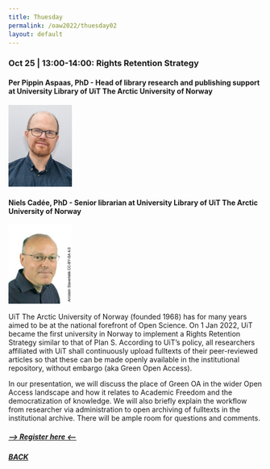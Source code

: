 ```yaml
---
title: Thuesday
permalink: /oaw2022/thuesday02
layout: default
---
```


### Oct 25 | 13:00-14:00: Rights Retention Strategy

#### Per Pippin Aspaas, PhD - Head of library research and publishing support at University Library of UiT The Arctic University of Norway

<img src="/images/Per-Pippin-Aspaas.jpg" alt="Per Pippin Aspaas" style="height: 25%; width:25%;"/>

#### Niels Cadée, PhD - Senior librarian at University Library of UiT The Arctic University of Norway

<img src="/images/NC.jpg" alt="Niels Cadée" style="height: 25%; width:25%;"/>

UiT The Arctic University of Norway (founded 1968) has for many years aimed to be at the national forefront of Open Science. On 1 Jan 2022, UiT became the first university in Norway to implement a Rights Retention Strategy similar to that of Plan S. According to UiT’s policy, all researchers affiliated with UiT shall continuously upload fulltexts of their peer-reviewed articles so that these can be made openly available in the institutional repository, without embargo (aka Green Open Access). 

In our presentation, we will discuss the place of Green OA in the wider Open Access landscape and how it relates to Academic Freedom and the democratization of knowledge. We will also briefly explain the workflow from researcher via administration to open archiving of fulltexts in the institutional archive. There will be ample room for questions and comments.

##### [--> Register here <--](https://ku-dk.libwizard.com/f/oa_week_web4)

##### [BACK](https://openaccess.dk/oaw2022#programme-of-the-danish-open-access-week-2022)
